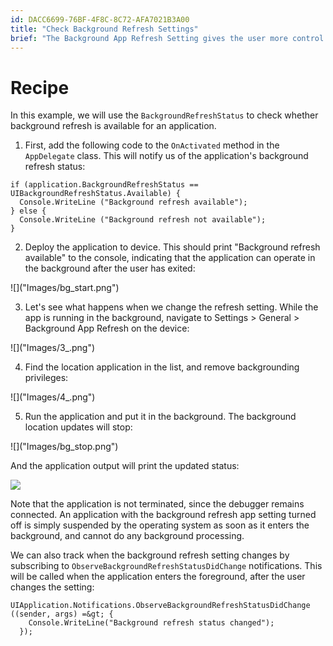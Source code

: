 ```yaml
---
id: DACC6699-76BF-4F8C-8C72-AFA7021B3A00
title: "Check Background Refresh Settings"
brief: "The Background App Refresh Setting gives the user more control over what our application can do in the background. Let's see how changing this setting affects the backgrounded behavior of our location app."
---
```


# Recipe

In this example, we will use the `BackgroundRefreshStatus` to check whether background refresh is available for an application.

1. First, add the following code to the `OnActivated` method in the `AppDelegate` class. This will notify us of the application's background refresh status:

```
if (application.BackgroundRefreshStatus == UIBackgroundRefreshStatus.Available) {
  Console.WriteLine ("Background refresh available");
} else {
  Console.WriteLine ("Background refresh not available");
}
```

<ol start="2">
  <li>Deploy the application to device. This should print "Background refresh available" to the console, indicating that the application can operate in the background after the user has exited:</li>
</ol>
![]("Images/bg_start.png")
<ol start="3">
  <li>Let's see what happens when we change the refresh setting. While the app is running in the background, navigate to <span class="uiitem">Settings > General > Background App Refresh</span> on the device:</li>
</ol>
![]("Images/3_.png")
<ol start="4">
  <li>Find the location application in the list, and remove backgrounding privileges:</li>
</ol>
![]("Images/4_.png")
<ol start="5">
  <li>Run the application and put it in the background. The background location updates will stop:</li>
</ol>
![]("Images/bg_stop.png")

And the application output will print the updated status:</p>
![]("Images/bg_stop2.png")

Note that the application is not terminated, since the debugger remains connected. An application with the background refresh app setting turned off is simply suspended by the operating system as soon as it enters the background, and cannot do any background processing.

We can also track when the background refresh setting changes by subscribing to `ObserveBackgroundRefreshStatusDidChange` notifications. This will be called when the application enters the foreground, after the user changes the setting:

```
UIApplication.Notifications.ObserveBackgroundRefreshStatusDidChange ((sender, args) =&gt; {
    Console.WriteLine("Background refresh status changed");
  });
```


